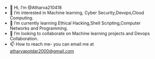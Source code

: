 - 👋 Hi, I’m @Atharva210418
- 👀 I’m interested in Machine learning, Cyber Security,Devops,Cloud Computing.
- 🌱 I’m currently learning Ethical Hacking,Shell Scripting,Computer Networks and Programming.
- 💞️ I’m looking to collaborate on Machine learning projects and Devops Collaboration.
- 📫 How to reach me- you can email me at atharvapotdar2000@gmail.com 

<!---
Atharva210418/Atharva210418 is a ✨ special ✨ repository because its `README.md` (this file) appears on your GitHub profile.
You can click the Preview link to take a look at your changes.
--->

